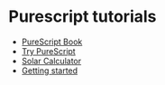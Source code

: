 # Purescript tutorials
* [PureScript Book](https://book.purescript.org/chapter2.html)
* [Try PureScript](https://try.purescript.org/)
* [Solar Calculator](https://try.purescript.org/?github=jarmol/elmSunPosCalc/master/pures/src/CurrentSun.purs)
* [Getting started](https://github.com/purescript/documentation/)
